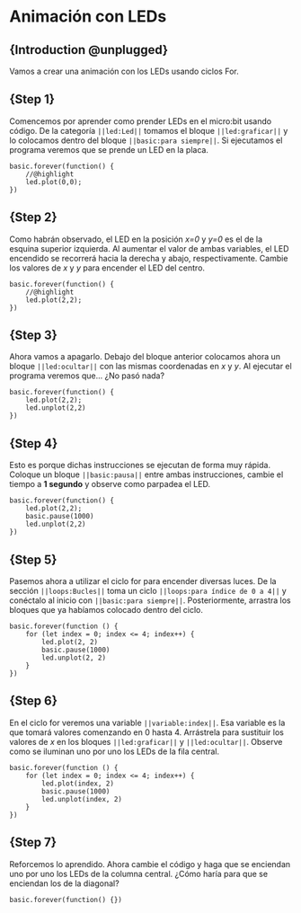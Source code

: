 # Animación con LEDs

## {Introduction @unplugged}

Vamos a crear una animación con los LEDs usando ciclos For.

## {Step 1}

Comencemos por aprender como prender LEDs en el micro:bit usando código. De la categoría `||led:Led||` tomamos el bloque `||led:graficar||` y lo colocamos dentro del bloque `||basic:para siempre||`. Si ejecutamos el programa veremos que se prende un LED en la placa.

```blocks
basic.forever(function() {
    //@highlight
    led.plot(0,0);
})
```

## {Step 2}

Como habrán observado, el LED en la posición *x=0* y *y=0* es el de la esquina superior izquierda. Al aumentar el valor de ambas variables, el LED encendido se recorrerá hacia la derecha y abajo, respectivamente. Cambie los valores de *x* y *y* para encender el LED del centro.

```blocks
basic.forever(function() {
    //@highlight
    led.plot(2,2);
})
```


## {Step 3}

Ahora vamos a apagarlo. Debajo del bloque anterior colocamos ahora un bloque `||led:ocultar||` con las mismas coordenadas en *x* y *y*. Al ejecutar el programa veremos que... ¿No pasó nada?

```blocks
basic.forever(function() {
    led.plot(2,2);
    led.unplot(2,2)
})
```

## {Step 4}

Esto es porque dichas instrucciones se ejecutan de forma muy rápida. Coloque un bloque `||basic:pausa||` entre ambas instrucciones, cambie el tiempo a **1 segundo** y observe como parpadea el LED. 

```blocks
basic.forever(function() {
    led.plot(2,2);
    basic.pause(1000)
    led.unplot(2,2)
})
```

## {Step 5}


Pasemos ahora a utilizar el ciclo for para encender diversas luces. De la sección ``||loops:Bucles||`` toma un ciclo ``||loops:para índice de 0 a 4||`` y conéctalo al inicio con  `||basic:para siempre||`. Posteriormente, arrastra los bloques que ya habíamos colocado dentro del ciclo.


```blocks
basic.forever(function () {
    for (let index = 0; index <= 4; index++) {
        led.plot(2, 2)
        basic.pause(1000)
        led.unplot(2, 2)
    }
})

```

## {Step 6}

En el ciclo for veremos una variable  `||variable:index||`. Esa variable es la que tomará valores comenzando en 0 hasta 4. Arrástrela para sustituir los valores de *x* en los bloques `||led:graficar||` y `||led:ocultar||`. Observe como se iluminan uno por uno los LEDs de la fila central.

```blocks
basic.forever(function () {
    for (let index = 0; index <= 4; index++) {
        led.plot(index, 2)
        basic.pause(1000)
        led.unplot(index, 2)
    }
})

```


## {Step 7}

Reforcemos lo aprendido. Ahora cambie el código y haga que se enciendan uno por uno los LEDs de la columna central. ¿Cómo haría para que se enciendan los de la diagonal?


```template
basic.forever(function() {})
```
